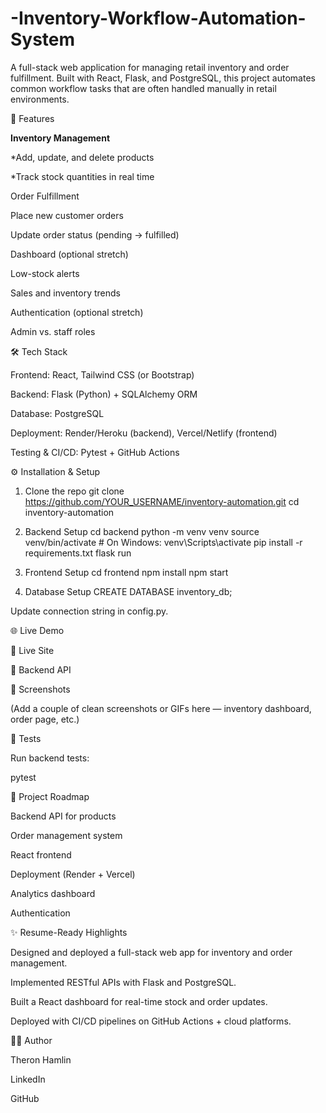 # -Inventory-Workflow-Automation-System
A full-stack web application for managing retail inventory and order fulfillment. Built with React, Flask, and PostgreSQL, this project automates common workflow tasks that are often handled manually in retail environments.

🚀 Features

**Inventory Management**

 *Add, update, and delete products

 *Track stock quantities in real time

Order Fulfillment

Place new customer orders

Update order status (pending → fulfilled)

Dashboard (optional stretch)

Low-stock alerts

Sales and inventory trends

Authentication (optional stretch)

Admin vs. staff roles

🛠️ Tech Stack

Frontend: React, Tailwind CSS (or Bootstrap)

Backend: Flask (Python) + SQLAlchemy ORM

Database: PostgreSQL

Deployment: Render/Heroku (backend), Vercel/Netlify (frontend)

Testing & CI/CD: Pytest + GitHub Actions

⚙️ Installation & Setup
1. Clone the repo
git clone https://github.com/YOUR_USERNAME/inventory-automation.git
cd inventory-automation

2. Backend Setup
cd backend
python -m venv venv
source venv/bin/activate   # On Windows: venv\Scripts\activate
pip install -r requirements.txt
flask run

3. Frontend Setup
cd frontend
npm install
npm start

4. Database Setup
CREATE DATABASE inventory_db;


Update connection string in config.py.

🌐 Live Demo

🔗 Live Site

🔗 Backend API

📸 Screenshots

(Add a couple of clean screenshots or GIFs here — inventory dashboard, order page, etc.)

🧪 Tests

Run backend tests:

pytest

📖 Project Roadmap

 Backend API for products

 Order management system

 React frontend

 Deployment (Render + Vercel)

 Analytics dashboard

 Authentication

✨ Resume-Ready Highlights

Designed and deployed a full-stack web app for inventory and order management.

Implemented RESTful APIs with Flask and PostgreSQL.

Built a React dashboard for real-time stock and order updates.

Deployed with CI/CD pipelines on GitHub Actions + cloud platforms.

👨‍💻 Author

Theron Hamlin

LinkedIn

GitHub
